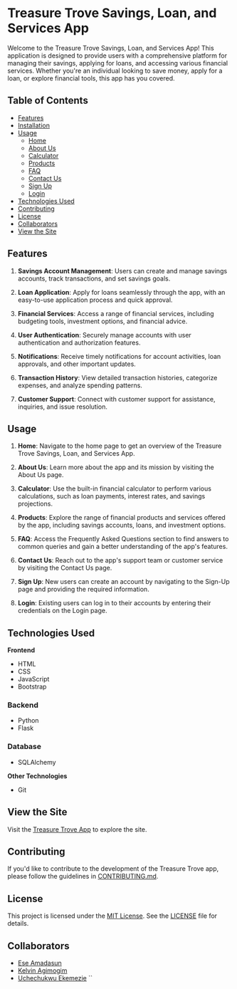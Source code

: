 
# Treasure Trove Savings, Loan, and Services App

Welcome to the Treasure Trove Savings, Loan, and Services App! This application is designed to provide users with a comprehensive platform for managing their savings, applying for loans, and accessing various financial services. Whether you're an individual looking to save money, apply for a loan, or explore financial tools, this app has you covered.

## Table of Contents

- [Features](#features)
- [Installation](#installation)
- [Usage](#usage)
  - [Home](#home)
  - [About Us](#about-us)
  - [Calculator](#calculator)
  - [Products](#products)
  - [FAQ](#faq)
  - [Contact Us](#contact-us)
  - [Sign Up](#sign-up)
  - [Login](#login)
- [Technologies Used](#technologies-used)
- [Contributing](#contributing)
- [License](#license)
- [Collaborators](#collaborators)
- [View the Site](#view-the-site)

## Features

1. **Savings Account Management**: Users can create and manage savings accounts, track transactions, and set savings goals.

2. **Loan Application**: Apply for loans seamlessly through the app, with an easy-to-use application process and quick approval.

3. **Financial Services**: Access a range of financial services, including budgeting tools, investment options, and financial advice.

4. **User Authentication**: Securely manage accounts with user authentication and authorization features.

5. **Notifications**: Receive timely notifications for account activities, loan approvals, and other important updates.

6. **Transaction History**: View detailed transaction histories, categorize expenses, and analyze spending patterns.

7. **Customer Support**: Connect with customer support for assistance, inquiries, and issue resolution.

## Usage

1. **Home**: Navigate to the home page to get an overview of the Treasure Trove Savings, Loan, and Services App.

2. **About Us**: Learn more about the app and its mission by visiting the About Us page.

3. **Calculator**: Use the built-in financial calculator to perform various calculations, such as loan payments, interest rates, and savings projections.

4. **Products**: Explore the range of financial products and services offered by the app, including savings accounts, loans, and investment options.

5. **FAQ**: Access the Frequently Asked Questions section to find answers to common queries and gain a better understanding of the app's features.

6. **Contact Us**: Reach out to the app's support team or customer service by visiting the Contact Us page.

7. **Sign Up**: New users can create an account by navigating to the Sign-Up page and providing the required information.

8. **Login**: Existing users can log in to their accounts by entering their credentials on the Login page.

## Technologies Used

**Frontend**
- HTML
- CSS
- JavaScript
- Bootstrap

### Backend
- Python
- Flask

### Database
- SQLAlchemy


**Other Technologies**
- Git

## View the Site

Visit the [Treasure Trove App](https://ucheselv.pythonanywhere.com/) to explore the site.

## Contributing

If you'd like to contribute to the development of the Treasure Trove app, please follow the guidelines in [CONTRIBUTING.md](CONTRIBUTING.md).

## License

This project is licensed under the [MIT License](LICENSE). See the [LICENSE](LICENSE) file for details.

## Collaborators

- [Ese Amadasun](https://github.com/amadasunese)
- [Kelvin Agimogim](https://github.com/kingkelv20)
- [Uchechukwu Ekemezie](https://github.com/uchechukwuekemezie)
``
